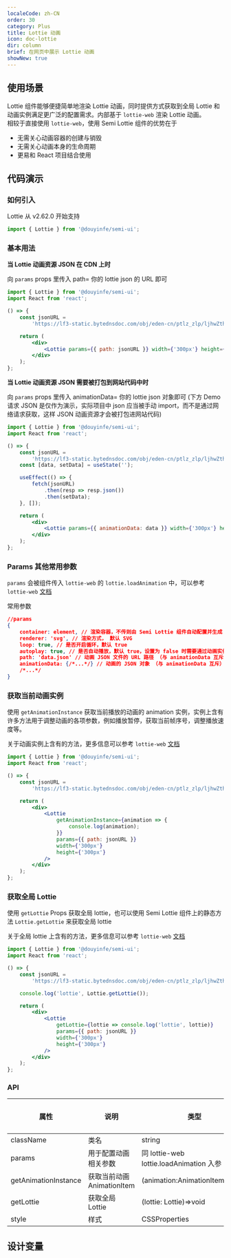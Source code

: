 ```yaml
---
localeCode: zh-CN
order: 30
category: Plus
title: Lottie 动画
icon: doc-lottie
dir: column
brief: 在网页中展示 Lottie 动画
showNew: true
---
```


## 使用场景

Lottie 组件能够便捷简单地渲染 Lottie 动画，同时提供方式获取到全局 Lottie 和 动画实例满足更广泛的配置需求。内部基于 `lottie-web` 渲染 Lottie 动画。  
相较于直接使用 `lottie-web`，使用 Semi Lottie 组件的优势在于

-   无需关心动画容器的创建与销毁
-   无需关心动画本身的生命周期
-   更易和 React 项目结合使用

## 代码演示

### 如何引入

Lottie 从 v2.62.0 开始支持

```jsx
import { Lottie } from '@douyinfe/semi-ui';
```

### 基本用法

**当 Lottie 动画资源 JSON 在 CDN 上时**

向 `params` props 里传入 path= 你的 lottie json 的 URL 即可

```jsx live=true
import { Lottie } from '@douyinfe/semi-ui';
import React from 'react';

() => {
    const jsonURL =
        'https://lf3-static.bytednsdoc.com/obj/eden-cn/ptlz_zlp/ljhwZthlaukjlkulzlp/root-web-sites/lottie_demo.json';

    return (
        <div>
            <Lottie params={{ path: jsonURL }} width={'300px'} height={'300'} />
        </div>
    );
};
```

**当 Lottie 动画资源 JSON 需要被打包到网站代码中时**

向 `params` props 里传入 animationData= 你的 lottie json 对象即可 (下方 Demo 请求 JSON 是仅作为演示，实际项目中 json 应当被手动 import，而不是通过网络请求获取，这样 JSON 动画资源才会被打包进网站代码)

```jsx live=true
import { Lottie } from '@douyinfe/semi-ui';
import React from 'react';

() => {
    const jsonURL =
        'https://lf3-static.bytednsdoc.com/obj/eden-cn/ptlz_zlp/ljhwZthlaukjlkulzlp/root-web-sites/lottie_demo.json';
    const [data, setData] = useState('');

    useEffect(() => {
        fetch(jsonURL)
            .then(resp => resp.json())
            .then(setData);
    }, []);

    return (
        <div>
            <Lottie params={{ animationData: data }} width={'300px'} height={'300px'} />
        </div>
    );
};
```

### Params 其他常用参数

`params` 会被组件传入 `lottie-web` 的 `lottie.loadAnimation` 中，可以参考 `lottie-web` [文档](https://github.com/airbnb/lottie-web?tab=readme-ov-file#usage)

常用参数

```json
//params
{
    container: element, // 渲染容器，不传则由 Semi Lottie 组件自动配置并生成
    renderer: 'svg', // 渲染方式， 默认 SVG
    loop: true, // 是否开启循环，默认 true
    autoplay: true, // 是否自动播放，默认 true，设置为 false 时需要通过动画实例上的 play 方法手动播放
    path: 'data.json' // 动画 JSON 文件的 URL 路径 （与 animationData 互斥）
    animationData: {/*...*/} // 动画的 JSON 对象 （与 animationData 互斥）
    /*...*/
}
```

### 获取当前动画实例

使用 `getAnimationInstance` 获取当前播放的动画的 animation 实例，实例上含有许多方法用于调整动画的各项参数，例如播放暂停，获取当前帧序号，调整播放速度等。

关于动画实例上含有的方法，更多信息可以参考 `lottie-web` [文档](https://github.com/airbnb/lottie-web?tab=readme-ov-file#usage)

```jsx live=true
import { Lottie } from '@douyinfe/semi-ui';
import React from 'react';

() => {
    const jsonURL =
        'https://lf3-static.bytednsdoc.com/obj/eden-cn/ptlz_zlp/ljhwZthlaukjlkulzlp/root-web-sites/lottie_demo.json';

    return (
        <div>
            <Lottie
                getAnimationInstance={animation => {
                    console.log(animation);
                }}
                params={{ path: jsonURL }}
                width={'300px'}
                height={'300px'}
            />
        </div>
    );
};
```

### 获取全局 Lottie

使用 `getLottie` Props 获取全局 lottie，也可以使用 Semi Lottie 组件上的静态方法 `Lottie.getLottie` 来获取全局 lottie

关于全局 lottie 上含有的方法，更多信息可以参考 `lottie-web` [文档](https://github.com/airbnb/lottie-web?tab=readme-ov-file#usage)

```jsx live=true
import { Lottie } from '@douyinfe/semi-ui';
import React from 'react';

() => {
    const jsonURL =
        'https://lf3-static.bytednsdoc.com/obj/eden-cn/ptlz_zlp/ljhwZthlaukjlkulzlp/root-web-sites/lottie_demo.json';

    console.log('lottie', Lottie.getLottie());

    return (
        <div>
            <Lottie
                getLottie={lottie => console.log('lottie', lottie)}
                params={{ path: jsonURL }}
                width={'300px'}
                height={'300px'}
            />
        </div>
    );
};
```

### API

| 属性                 | 说明                       | 类型                                    | 默认值 |
| -------------------- | -------------------------- | --------------------------------------- | ------ |
| className            | 类名                       | string                                  | -      |
| params               | 用于配置动画相关参数       | 同 lottie-web lottie.loadAnimation 入参 | -      |
| getAnimationInstance | 获取当前动画 AnimationItem | (animation:AnimationItem)=>void         | -      |
| getLottie            | 获取全局 Lottie            | (lottie: Lottie)=>void                  | -      |
| style                | 样式                       | CSSProperties                           | -      |

## 设计变量

<DesignToken/>
